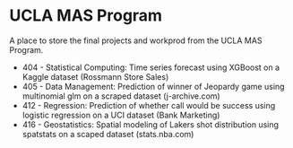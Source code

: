 # UCLA MAS Program

A place to store the final projects and workprod from the UCLA MAS Program.

* 404 - Statistical Computing: Time series forecast using XGBoost on a Kaggle dataset (Rossmann Store Sales)
* 405 - Data Management: Prediction of winner of Jeopardy game using multinomial glm on a scraped dataset (j-archive.com)
* 412 - Regression: Prediction of whether call would be success using logistic regression on a UCI dataset (Bank Marketing)
* 416 - Geostatistics: Spatial modeling of Lakers shot distribution using spatstats on a scaped dataset (stats.nba.com)